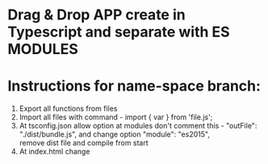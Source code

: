 # Drag & Drop APP create in Typescript and separate with ES MODULES

# Instructions for name-space branch:
1. Export all functions from files
3. Import all files  with command - import { var } from 'file.js';
4. At tsconfig.json allow option 
   at modules don't  comment this -  "outFile": "./dist/bundle.js", 
    and change option
    "module": "es2015",  
    remove dist file and compile from start
5. At index.html change  
    <script type="module" src = "dist/app.js" ></script>